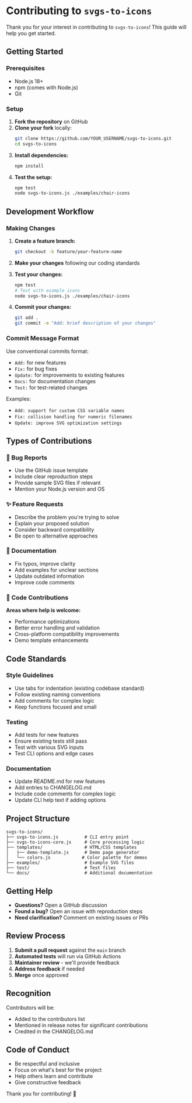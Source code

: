 # Contributing to `svgs-to-icons`

Thank you for your interest in contributing to `svgs-to-icons`! This guide will help you get started.

## Getting Started

### Prerequisites

- Node.js 18+ 
- npm (comes with Node.js)
- Git

### Setup

1. **Fork the repository** on GitHub
2. **Clone your fork** locally:
   ```bash
   git clone https://github.com/YOUR_USERNAME/svgs-to-icons.git
   cd svgs-to-icons
   ```
3. **Install dependencies:**
   ```bash
   npm install
   ```
4. **Test the setup:**
   ```bash
   npm test
   node svgs-to-icons.js ./examples/chair-icons
   ```

## Development Workflow

### Making Changes

1. **Create a feature branch:**
   ```bash
   git checkout -b feature/your-feature-name
   ```

2. **Make your changes** following our coding standards

3. **Test your changes:**
   ```bash
   npm test
   # Test with example icons
   node svgs-to-icons.js ./examples/chair-icons
   ```

4. **Commit your changes:**
   ```bash
   git add .
   git commit -m "Add: brief description of your changes"
   ```

### Commit Message Format

Use conventional commits format:
- `Add:` for new features
- `Fix:` for bug fixes  
- `Update:` for improvements to existing features
- `Docs:` for documentation changes
- `Test:` for test-related changes

Examples:
- `Add: support for custom CSS variable names`
- `Fix: collision handling for numeric filenames`
- `Update: improve SVG optimization settings`

## Types of Contributions

### 🐛 Bug Reports

- Use the GitHub issue template
- Include clear reproduction steps
- Provide sample SVG files if relevant
- Mention your Node.js version and OS

### ✨ Feature Requests

- Describe the problem you're trying to solve
- Explain your proposed solution
- Consider backward compatibility
- Be open to alternative approaches

### 📝 Documentation

- Fix typos, improve clarity
- Add examples for unclear sections
- Update outdated information
- Improve code comments

### 🧪 Code Contributions

**Areas where help is welcome:**
- Performance optimizations
- Better error handling and validation
- Cross-platform compatibility improvements
- Demo template enhancements

## Code Standards

### Style Guidelines

- Use tabs for indentation (existing codebase standard)
- Follow existing naming conventions
- Add comments for complex logic
- Keep functions focused and small

### Testing

- Add tests for new features
- Ensure existing tests still pass
- Test with various SVG inputs
- Test CLI options and edge cases

### Documentation

- Update README.md for new features
- Add entries to CHANGELOG.md
- Include code comments for complex logic
- Update CLI help text if adding options

## Project Structure

```
svgs-to-icons/
├── svgs-to-icons.js          # CLI entry point
├── svgs-to-icons-core.js     # Core processing logic
├── templates/                # HTML/CSS templates
│   ├── demo-template.js      # Demo page generator
│   └── colors.js            # Color palette for demos
├── examples/                 # Example SVG files
├── test/                     # Test files
└── docs/                     # Additional documentation
```

## Getting Help

- **Questions?** Open a GitHub discussion
- **Found a bug?** Open an issue with reproduction steps
- **Need clarification?** Comment on existing issues or PRs

## Review Process

1. **Submit a pull request** against the `main` branch
2. **Automated tests** will run via GitHub Actions
3. **Maintainer review** - we'll provide feedback
4. **Address feedback** if needed
5. **Merge** once approved

## Recognition

Contributors will be:
- Added to the contributors list
- Mentioned in release notes for significant contributions
- Credited in the CHANGELOG.md

## Code of Conduct

- Be respectful and inclusive
- Focus on what's best for the project
- Help others learn and contribute
- Give constructive feedback

Thank you for contributing! 🎉